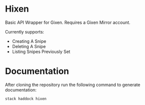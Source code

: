 # Hixen
Basic API Wrapper for Gixen. Requires a Gixen Mirror account.

Currently supports:
- Creating A Snipe
- Deleting A Snipe
- Listing Snipes Previously Set

# Documentation
After cloning the repository run the following command to generate documentation:
```
stack haddock hixen
```
